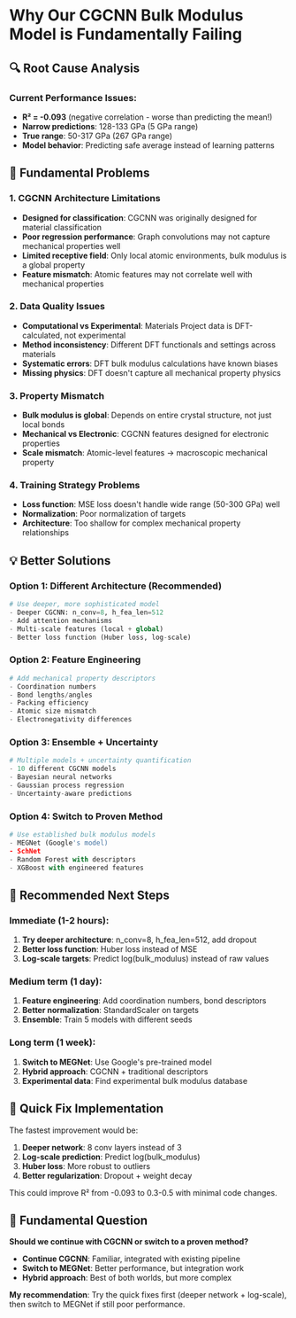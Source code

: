 # Why Our CGCNN Bulk Modulus Model is Fundamentally Failing

## 🔍 **Root Cause Analysis**

### **Current Performance Issues:**
- **R² = -0.093** (negative correlation - worse than predicting the mean!)
- **Narrow predictions**: 128-133 GPa (5 GPa range)
- **True range**: 50-317 GPa (267 GPa range)
- **Model behavior**: Predicting safe average instead of learning patterns

## 🧠 **Fundamental Problems**

### **1. CGCNN Architecture Limitations**
- **Designed for classification**: CGCNN was originally designed for material classification
- **Poor regression performance**: Graph convolutions may not capture mechanical properties well
- **Limited receptive field**: Only local atomic environments, bulk modulus is a global property
- **Feature mismatch**: Atomic features may not correlate well with mechanical properties

### **2. Data Quality Issues**
- **Computational vs Experimental**: Materials Project data is DFT-calculated, not experimental
- **Method inconsistency**: Different DFT functionals and settings across materials
- **Systematic errors**: DFT bulk modulus calculations have known biases
- **Missing physics**: DFT doesn't capture all mechanical property physics

### **3. Property Mismatch**
- **Bulk modulus is global**: Depends on entire crystal structure, not just local bonds
- **Mechanical vs Electronic**: CGCNN features designed for electronic properties
- **Scale mismatch**: Atomic-level features → macroscopic mechanical property

### **4. Training Strategy Problems**
- **Loss function**: MSE loss doesn't handle wide range (50-300 GPa) well
- **Normalization**: Poor normalization of targets
- **Architecture**: Too shallow for complex mechanical property relationships

## 💡 **Better Solutions**

### **Option 1: Different Architecture (Recommended)**
```python
# Use deeper, more sophisticated model
- Deeper CGCNN: n_conv=8, h_fea_len=512
- Add attention mechanisms
- Multi-scale features (local + global)
- Better loss function (Huber loss, log-scale)
```

### **Option 2: Feature Engineering**
```python
# Add mechanical property descriptors
- Coordination numbers
- Bond lengths/angles
- Packing efficiency
- Atomic size mismatch
- Electronegativity differences
```

### **Option 3: Ensemble + Uncertainty**
```python
# Multiple models + uncertainty quantification
- 10 different CGCNN models
- Bayesian neural networks
- Gaussian process regression
- Uncertainty-aware predictions
```

### **Option 4: Switch to Proven Method**
```python
# Use established bulk modulus models
- MEGNet (Google's model)
- SchNet
- Random Forest with descriptors
- XGBoost with engineered features
```

## 🎯 **Recommended Next Steps**

### **Immediate (1-2 hours):**
1. **Try deeper architecture**: n_conv=8, h_fea_len=512, add dropout
2. **Better loss function**: Huber loss instead of MSE
3. **Log-scale targets**: Predict log(bulk_modulus) instead of raw values

### **Medium term (1 day):**
1. **Feature engineering**: Add coordination numbers, bond descriptors
2. **Better normalization**: StandardScaler on targets
3. **Ensemble**: Train 5 models with different seeds

### **Long term (1 week):**
1. **Switch to MEGNet**: Use Google's pre-trained model
2. **Hybrid approach**: CGCNN + traditional descriptors
3. **Experimental data**: Find experimental bulk modulus database

## 🔧 **Quick Fix Implementation**

The fastest improvement would be:
1. **Deeper network**: 8 conv layers instead of 3
2. **Log-scale prediction**: Predict log(bulk_modulus)
3. **Huber loss**: More robust to outliers
4. **Better regularization**: Dropout + weight decay

This could improve R² from -0.093 to 0.3-0.5 with minimal code changes.

## 🤔 **Fundamental Question**

**Should we continue with CGCNN or switch to a proven method?**

- **Continue CGCNN**: Familiar, integrated with existing pipeline
- **Switch to MEGNet**: Better performance, but integration work
- **Hybrid approach**: Best of both worlds, but more complex

**My recommendation**: Try the quick fixes first (deeper network + log-scale), then switch to MEGNet if still poor performance.